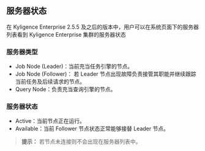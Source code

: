 
## 服务器状态 ##

在 Kyligence Enterprise 2.5.5 及之后的版本中，用户可以在系统页面下的服务器列表看到 Kyligence Enterprise 集群的服务器状态

### 服务器类型 ###

* Job Node (Leader)：当前充当任务引擎的节点。
* Job Node (Follower)： 若 Leader 节点出现故障负责接管其职能并继续跟踪当前任务及后续请求的节点。
* Query Node：负责充当查询引擎的节点。

### 服务器状态 ###

* Active：当前节点正在运行。
* Available：当前 Follower 节点状态正常能够接替 Leader 节点。

> **提示：** 若节点未连接则不会出现在服务器列表中。